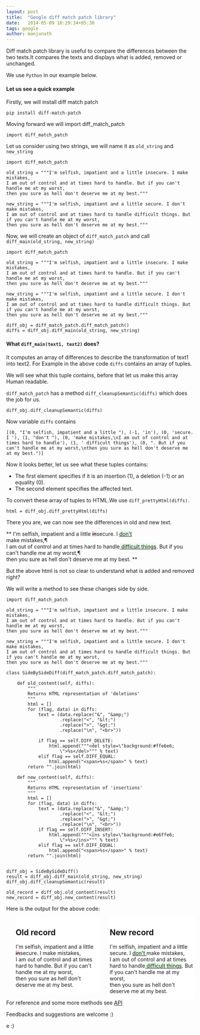 ```yaml
---
layout: post
title:  "Google diff match patch library"
date:   2014-05-09 16:29:34+05:30
tags: google
author: manjunath
---
```


Diff match patch library is useful to compare the differences between the two texts.It compares the texts and displays what is added, removed or unchanged.

We use `Python` in our example below.


#### Let us see a quick example

Firstly, we will install diff match patch

    pip install diff-match-patch

Moving forward we will import diff_match_patch

    import diff_match_patch

Let us consider using two strings, we will name it as `old_string` and `new_string`

    import diff_match_patch    
    
    old_string = """I'm selfish, impatient and a little insecure. I make mistakes,
    I am out of control and at times hard to handle. But if you can't handle me at my worst,
    then you sure as hell don't deserve me at my best."""

    new_string = """I'm selfish, impatient and a little secure. I don't make mistakes,
    I am out of control and at times hard to handle difficult things. But if you can't handle me at my worst,
    then you sure as hell don't deserve me at my best."""


Now, we will create an object of `diff_match_patch` and call `diff_main(old_string, new_string)`

    import diff_match_patch    
    
    old_string = """I'm selfish, impatient and a little insecure. I make mistakes,
    I am out of control and at times hard to handle. But if you can't handle me at my worst,
    then you sure as hell don't deserve me at my best."""

    new_string = """I'm selfish, impatient and a little secure. I don't make mistakes,
    I am out of control and at times hard to handle difficult things. But if you can't handle me at my worst,
    then you sure as hell don't deserve me at my best."""

    diff_obj = diff_match_patch.diff_match_patch()
    diffs = diff_obj.diff_main(old_string, new_string)

#### What `diff_main(text1, text2)` does?

It computes an array of differences to describe the transformation of text1 into text2.
For Example in the above code `diffs` contains an array of tuples.

We will see what this tuple contains, before that let us make this array Human readable.

`diff_match_patch` has a method `diff_cleanupSemantic(diffs)` which does the job for us.

    diff_obj.diff_cleanupSemantic(diffs)

Now variable `diffs` contains

`[(0, "I'm selfish, impatient and a little "),
 (-1, 'in'),
 (0, 'secure. I '),
 (1, "don't "),
 (0, 'make mistakes,\nI am out of control and at times hard to handle'),
 (1, ' difficult things'),
 (0, ". But if you can't handle me at my worst,\nthen you sure as hell don't deserve me at my best.")]`


Now it looks better, let us see what these tuples contains:

* The first element specifies if it is an insertion (1), a deletion (-1) or an equality (0).
* The second element specifies the affected text. 

To convert these array of tuples to HTML.We use `diff_prettyHtml(diffs)`.

    html = diff_obj.diff_prettyHtml(diffs) 

There you are, we can now see the differences in old and new text.

** <span>I\'m selfish, impatient and a little </span><del style="background:#ffe6e6;">in</del><span>secure. I </span><ins style="background:#e6ffe6;">don\'t </ins>   
<span>make mistakes,&para;<br>I am out of control and at times hard to handle</span><ins style="background:#e6ffe6;"> difficult things</ins><span>. But if you can\'t
handle me at my worst,&para;<br>then you sure as hell don\'t deserve me at my best.</span> **

But the above html is not so clear to understand what is added and removed right?

We will write a method to see these changes side by side.

    import diff_match_patch

    old_string = """I'm selfish, impatient and a little insecure. I make mistakes,
    I am out of control and at times hard to handle. But if you can't handle me at my worst,
    then you sure as hell don't deserve me at my best."""

    new_string = """I'm selfish, impatient and a little secure. I don't make mistakes,
    I am out of control and at times hard to handle difficult things. But if you can't handle me at my worst,
    then you sure as hell don't deserve me at my best."""

    class SideBySideDiff(diff_match_patch.diff_match_patch):

        def old_content(self, diffs):
            """
            Returns HTML representation of 'deletions'
            """
            html = []
            for (flag, data) in diffs:
                text = (data.replace("&", "&amp;")
                        .replace("<", "&lt;")
                        .replace(">", "&gt;")
                        .replace("\n", "<br>"))
    
                if flag == self.DIFF_DELETE:
                    html.append("""<del style=\"background:#ffe6e6;
                        \">%s</del>""" % text)
                elif flag == self.DIFF_EQUAL:
                    html.append("<span>%s</span>" % text)
            return "".join(html)
    
        def new_content(self, diffs):
            """
            Returns HTML representation of 'insertions'
            """
            html = []
            for (flag, data) in diffs:
                text = (data.replace("&", "&amp;")
                        .replace("<", "&lt;")
                        .replace(">", "&gt;")
                        .replace("\n", "<br>"))
                if flag == self.DIFF_INSERT:
                    html.append("""<ins style=\"background:#e6ffe6;
                        \">%s</ins>""" % text)
                elif flag == self.DIFF_EQUAL:
                    html.append("<span>%s</span>" % text)
            return "".join(html)


    diff_obj = SideBySideDiff()
    result = diff_obj.diff_main(old_string, new_string)
    diff_obj.diff_cleanupSemantic(result)

    old_record = diff_obj.old_content(result) 
    new_record = diff_obj.new_content(result) 


Here is the output for the above code:

<div style="margin-left: 5%; float: left; width: 45%; overflow: auto; display: block; background-color: #fff;<br />}">
<p>
<h2>Old record</h2>

<span>I'm selfish, impatient and a little </span><del style="background:#ffe6e6;">in</del><span>secure. I </span><span>make mistakes,<br>I am out of control and at times hard to handle</span><span>. But if you can't handle me at my worst,<br>then you sure as hell don't deserve me at my best.</span>

</p>

</div>



<div style="margin-left: 5%; float: left; width: 45%; overflow: auto; display: block; background-color: #fff;<br />}">
<p>
<h2>New record</h2>
<span>I'm selfish, impatient and a little </span><span>secure. I </span><ins style="background:#e6ffe6;">don't </ins><span>make mistakes,<br>I am out of control and at times hard to handle</span><ins style="background:#e6ffe6;"> difficult things</ins><span>. But if you can't handle me at my worst,<br>then you sure as hell don't deserve me at my best.</span>

</p>
</div>

For reference and some more methods see [API](http://code.google.com/p/google-diff-match-patch/wiki/API)

Feedbacks and suggestions are welcome :)


e :)


